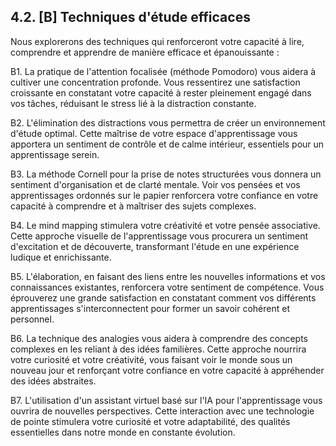 ## 4.2. [B] Techniques d'étude efficaces

Nous explorerons des techniques qui renforceront votre capacité à lire, comprendre et apprendre de manière efficace et épanouissante :

B1. La pratique de l'attention focalisée (méthode Pomodoro) vous aidera à cultiver une concentration profonde. Vous ressentirez une satisfaction croissante en constatant votre capacité à rester pleinement engagé dans vos tâches, réduisant le stress lié à la distraction constante.

B2. L'élimination des distractions vous permettra de créer un environnement d'étude optimal. Cette maîtrise de votre espace d'apprentissage vous apportera un sentiment de contrôle et de calme intérieur, essentiels pour un apprentissage serein.

B3. La méthode Cornell pour la prise de notes structurées vous donnera un sentiment d'organisation et de clarté mentale. Voir vos pensées et vos apprentissages ordonnés sur le papier renforcera votre confiance en votre capacité à comprendre et à maîtriser des sujets complexes.

B4. Le mind mapping stimulera votre créativité et votre pensée associative. Cette approche visuelle de l'apprentissage vous procurera un sentiment d'excitation et de découverte, transformant l'étude en une expérience ludique et enrichissante.

B5. L'élaboration, en faisant des liens entre les nouvelles informations et vos connaissances existantes, renforcera votre sentiment de compétence. Vous éprouverez une grande satisfaction en constatant comment vos différents apprentissages s'interconnectent pour former un savoir cohérent et personnel.

B6. La technique des analogies vous aidera à comprendre des concepts complexes en les reliant à des idées familières. Cette approche nourrira votre curiosité et votre créativité, vous faisant voir le monde sous un nouveau jour et renforçant votre confiance en votre capacité à appréhender des idées abstraites.

B7. L'utilisation d'un assistant virtuel basé sur l'IA pour l'apprentissage vous ouvrira de nouvelles perspectives. Cette interaction avec une technologie de pointe stimulera votre curiosité et votre adaptabilité, des qualités essentielles dans notre monde en constante évolution.


